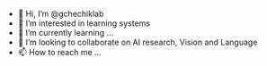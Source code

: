 - 👋 Hi, I’m @gchechiklab
- 👀 I’m interested in learning systems
- 🌱 I’m currently learning ...
- 💞️ I’m looking to collaborate on AI research, Vision and Language 
- 📫 How to reach me ...

<!---
gchechiklab/gchechiklab is a ✨ special ✨ repository because its `README.md` (this file) appears on your GitHub profile.
You can click the Preview link to take a look at your changes.
--->
